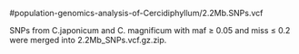 #population-genomics-analysis-of-Cercidiphyllum/2.2Mb.SNPs.vcf

SNPs from C.japonicum and C. magnificum with maf ≥ 0.05 and miss ≤ 0.2 were merged into 2.2Mb_SNPs.vcf.gz.zip.
